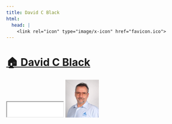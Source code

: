 ```yaml
---
title: David C Black
html:
  head: |
    <link rel="icon" type="image/x-icon" href="favicon.ico">
---
```

# [🏠 David C Black](https://dcblack.github.io/index.html)

<iframe src="FabulousFasters/updated.md" width="30%" height="40px"></iframe>

<meta http-equiv="refresh" content="10">
<meta property="og:title" content="David C Black">
<meta property="og:description" content="My homepage">
<meta property="og:image" content="https://dcblack.github.io/index.assets/dcblack.jpg">
<meta property="og:url" content="https://dcblack.github.io/index.html">

<img src="index.assets/dcblack.jpg" alt="dcblack" style="zoom:10%;" />
<link rel=”shortcut icon” href =“images/favicon.ico”>
